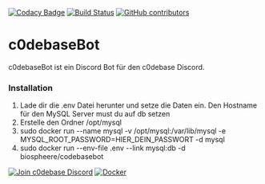 [![Codacy Badge](https://api.codacy.com/project/badge/Grade/1d9c272e855743b695a447f43b2c193b)](https://app.codacy.com/app/biosphere.dev/c0debaseBot?utm_source=github.com&utm_medium=referral&utm_content=Biospheere/c0debaseBot&utm_campaign=badger)
[![Build Status](https://travis-ci.org/Biospheere/c0debaseBot.svg?branch=master)](https://travis-ci.org/Biospheere/c0debaseBot)
[![GitHub contributors](https://img.shields.io/github/contributors/biospheere/c0debaseBot.svg)](https://github.com/Biospheere/c0debaseBot/graphs/contributors/)

# c0debaseBot 

c0debaseBot ist ein Discord Bot für den c0debase Discord.

### Installation

1. Lade dir die .env Datei herunter und setze die Daten ein. Den Hostname für den MySQL Server must du auf db setzen
2. Erstelle den Ordner /opt/mysql 
3. sudo docker run --name mysql -v /opt/mysql:/var/lib/mysql -e MYSQL_ROOT_PASSWORD=HIER_DEIN_PASSWORT -d mysql
4. sudo docker run --env-file .env --link mysql:db -d biospheere/codebasebot


[![Join c0debase Discord](https://discordapp.com/api/guilds/361448651748540426/embed.png?style=banner2)](https://discord.gg/BDwBeZ3)
[![Docker](http://dockeri.co/image/biospheere/codebasebot)](https://hub.docker.com/r/biospheere/codebasebot/)
